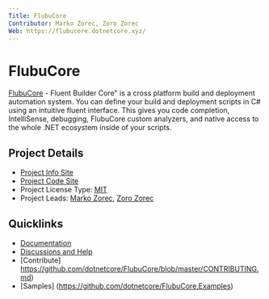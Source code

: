 ```yaml
---
Title: FlubuCore
Contributor: Marko Zorec, Zoro Zorec
Web: https://flubucore.dotnetcore.xyz/
---
```


# FlubuCore

[FlubuCore](https://flubucore.dotnetcore.xyz/)  - Fluent Builder Core" is a cross platform build and deployment automation system. You can define your build and deployment scripts in C# using an intuitive fluent interface. This gives you code completion, IntelliSense, debugging, FlubuCore custom analyzers, and native access to the whole .NET ecosystem inside of your scripts.

## Project Details

* [Project Info Site](https://flubucore.dotnetcore.xyz/)
* [Project Code Site](https://github.com/dotnetcore/FlubuCore)
* Project License Type: [MIT](https://github.com/dotnetcore/FlubuCore/blob/master/LICENSE)
* Project Leads: [Marko Zorec](https://github.com/mzorec), [Zoro Zorec](https://github.com/zoroz)

## Quicklinks

* [Documentation](https://flubucore.dotnetcore.xyz/)
* [Discussions and Help](https://gitter.im/FlubuCore/Lobby)
* [Contribute] https://github.com/dotnetcore/FlubuCore/blob/master/CONTRIBUTING.md)
* [Samples] (https://github.com/dotnetcore/FlubuCore.Examples)
